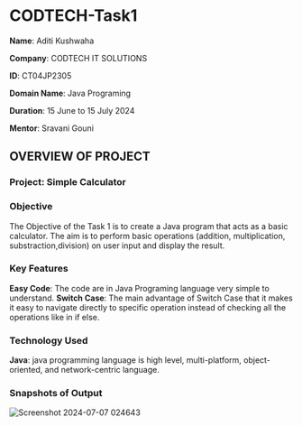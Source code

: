 # CODTECH-Task1
**Name**: Aditi Kushwaha

**Company**: CODTECH IT SOLUTIONS

**ID**: CT04JP2305

**Domain Name**: Java Programing

**Duration**: 15 June to 15 July 2024

**Mentor**: Sravani Gouni

## OVERVIEW OF PROJECT

### Project: Simple Calculator

### Objective
The Objective of the Task 1 is to create a Java program that acts as a basic calculator. The aim is to perform basic operations (addition, multiplication, substraction,division) on user input and display the result.

### Key Features
**Easy Code**: The code are in Java Programing language very simple to understand.
**Switch Case**: The main advantage of Switch Case that it makes it easy to navigate directly to specific operation instead of checking all the operations like in if else.

### Technology Used
**Java**: java programming language is high level, multi-platform, object-oriented, and network-centric language.

### Snapshots of Output

![Screenshot 2024-07-07 024643](https://github.com/AditiKushwaha01/CODTECH-Task1/assets/137718055/2cd2ef18-7b96-4d43-bba9-feb9ae6ca6c1)
